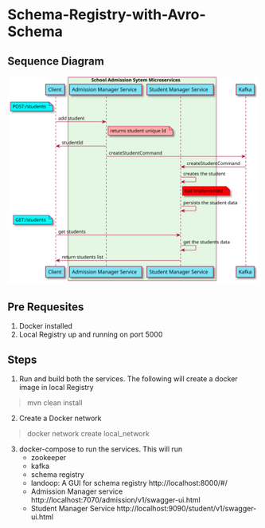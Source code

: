 # Schema-Registry-with-Avro-Schema
## Sequence Diagram
![](https://github.com/Ruthwik/Schema-Registry-with-Avro-Schema/blob/master/design/school_admission_system.svg)

## Pre Requesites
1. Docker installed
2. Local Registry up and running on port 5000

## Steps
1. Run and build both the services. The following will create a docker image in local Registry
  > mvn clean install 
2. Create a Docker network
> docker network create local_network
3. docker-compose to run the services.
   This will run
   * zookeeper
   * kafka
   * schema registry
   * landoop: A GUI for schema registry http://localhost:8000/#/
   * Admission Manager service http://localhost:7070/admission/v1/swagger-ui.html
   * Student Manager Service http://localhost:9090/student/v1/swagger-ui.html

